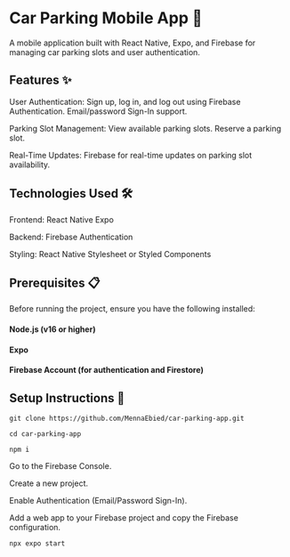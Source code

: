 # Car Parking Mobile App 🚗
 A mobile application built with React Native, Expo, and Firebase for managing car parking slots and user authentication.
 
## Features ✨
User Authentication:
Sign up, log in, and log out using Firebase Authentication.
Email/password Sign-In support.

Parking Slot Management:
View available parking slots.
Reserve a parking slot.

Real-Time Updates:
Firebase for real-time updates on parking slot availability.

## Technologies Used 🛠️
Frontend:
React Native
Expo

Backend:
Firebase Authentication

Styling:
React Native Stylesheet or Styled Components

## Prerequisites 📋
Before running the project, ensure you have the following installed:
#### Node.js (v16 or higher)
#### Expo 
#### Firebase Account (for authentication and Firestore)

## Setup Instructions 🚀
```git clone https://github.com/MennaEbied/car-parking-app.git```

```cd car-parking-app```

```npm i```

Go to the Firebase Console.

Create a new project.

Enable Authentication (Email/Password Sign-In).

Add a web app to your Firebase project and copy the Firebase configuration.

```npx expo start```
